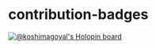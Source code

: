 # contribution-badges


[![@koshimagoyal's Holopin board](https://holopin.me/koshimagoyal)](https://holopin.io/@koshimagoyal)
